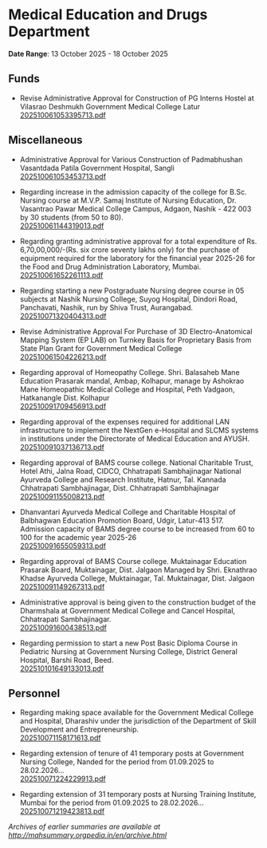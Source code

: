 # Medical Education and Drugs Department

**Date Range**: 13 October 2025 - 18 October 2025


## Funds
- Revise Administrative Approval for Construction of PG  Interns Hostel at Vilasrao Deshmukh Government Medical College Latur\
  [202510061053395713.pdf](https://gr.maharashtra.gov.in/Site/Upload/Government%20Resolutions/English/202510061053395713.pdf)

## Miscellaneous
- Administrative Approval for Various  Construction of Padmabhushan Vasantdada Patila Government Hospital, Sangli\
  [202510061053453713.pdf](https://gr.maharashtra.gov.in/Site/Upload/Government%20Resolutions/English/202510061053453713.pdf)

- Regarding increase in the admission capacity of the college for B.Sc. Nursing course at M.V.P. Samaj Institute of Nursing Education, Dr. Vasantrao Pawar Medical College Campus, Adgaon, Nashik - 422 003 by 30 students (from 50 to 80).\
  [202510061144319013.pdf](https://gr.maharashtra.gov.in/Site/Upload/Government%20Resolutions/English/202510061144319013.pdf)

- Regarding granting administrative approval for a total expenditure of Rs. 6,70,00,000/-(Rs. six crore seventy lakhs only) for the purchase of equipment required for the laboratory for the financial year 2025-26 for the Food and Drug Administration Laboratory, Mumbai.\
  [202510061652261113.pdf](https://gr.maharashtra.gov.in/Site/Upload/Government%20Resolutions/English/202510061652261113.pdf)

- Regarding starting a new Postgraduate Nursing degree course in 05 subjects at Nashik Nursing College, Suyog Hospital, Dindori Road, Panchavati, Nashik, run by Shiva Trust, Aurangabad.\
  [202510071320404313.pdf](https://gr.maharashtra.gov.in/Site/Upload/Government%20Resolutions/English/202510071320404313.pdf)

- Revise Administrative Approval For Purchase of 3D Electro-Anatomical Mapping System (EP LAB) on Turnkey Basis for Proprietary Basis from State Plan Grant for Government Medical College\
  [202510061504226213.pdf](https://gr.maharashtra.gov.in/Site/Upload/Government%20Resolutions/English/202510061504226213.pdf)

- Regarding approval of Homeopathy College. Shri. Balasaheb Mane Education Prasarak mandal, Ambap, Kolhapur, manage by Ashokrao Mane Homeopathic Medical College and Hospital, Peth Vadgaon, Hatkanangle Dist. Kolhapur\
  [202510091709456913.pdf](https://gr.maharashtra.gov.in/Site/Upload/Government%20Resolutions/English/202510091709456913.pdf)

- Regarding approval of the expenses required for additional LAN infrastructure to implement the NextGen e-Hospital and SLCMS systems in institutions under the Directorate of Medical Education and AYUSH.\
  [202510091037136713.pdf](https://gr.maharashtra.gov.in/Site/Upload/Government%20Resolutions/English/202510091037136713.pdf)

- Regarding approval of BAMS course college. National Charitable Trust, Hotel Athi, Jalna Road, CIDCO, Chhatrapati Sambhajinagar National Ayurveda College and Research Institute, Hatnur, Tal. Kannada Chhatrapati Sambhajinagar, Dist. Chhatrapati Sambhajinagar\
  [202510091155008213.pdf](https://gr.maharashtra.gov.in/Site/Upload/Government%20Resolutions/English/202510091155008213.pdf)

- Dhanvantari Ayurveda Medical College and Charitable Hospital of Balbhagwan Education Promotion Board, Udgir, Latur-413 517. Admission capacity of BAMS degree course to be increased from 60 to 100 for the academic year 2025-26\
  [202510091655059313.pdf](https://gr.maharashtra.gov.in/Site/Upload/Government%20Resolutions/English/202510091655059313.pdf)

- Regarding approval of BAMS Course college. Muktainagar Education Prasarak Board, Muktainagar, Dist. Jalgaon Managed by Shri. Eknathrao Khadse Ayurveda College, Muktainagar, Tal. Muktainagar, Dist. Jalgaon\
  [202510091149267313.pdf](https://gr.maharashtra.gov.in/Site/Upload/Government%20Resolutions/English/202510091149267313.pdf)

- Administrative approval is being given to the construction budget of the Dharmshala at Government Medical College and Cancel Hospital, Chhatrapati Sambhajinagar.\
  [202510091600438513.pdf](https://gr.maharashtra.gov.in/Site/Upload/Government%20Resolutions/English/202510091600438513.pdf)

- Regarding permission to start a new Post Basic Diploma Course in Pediatric Nursing at Government Nursing College, District General Hospital, Barshi Road, Beed.\
  [202510101649133013.pdf](https://gr.maharashtra.gov.in/Site/Upload/Government%20Resolutions/English/202510101649133013.pdf)

## Personnel
- Regarding making space available for the Government Medical College and Hospital, Dharashiv under the jurisdiction of the Department of Skill Development and Entrepreneurship.\
  [202510071158171613.pdf](https://gr.maharashtra.gov.in/Site/Upload/Government%20Resolutions/English/202510071158171613.pdf)

- Regarding extension of tenure of 41 temporary posts at Government Nursing College, Nanded for the period from 01.09.2025 to 28.02.2026...\
  [202510071224229913.pdf](https://gr.maharashtra.gov.in/Site/Upload/Government%20Resolutions/English/202510071224229913.pdf)

- Regarding extension of 31 temporary posts at Nursing Training Institute, Mumbai for the period from 01.09.2025 to 28.02.2026...\
  [202510071219423813.pdf](https://gr.maharashtra.gov.in/Site/Upload/Government%20Resolutions/English/202510071219423813.pdf)


*Archives of earlier summaries are available at http://mahsummary.orgpedia.in/en/archive.html*